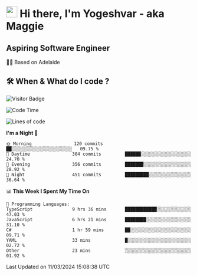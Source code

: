 <h1><img src="https://emojis.slackmojis.com/emojis/images/1531849430/4246/blob-sunglasses.gif?1531849430" width="30"/> Hi there, I'm Yogeshvar - aka Maggie</h1>

## Aspiring Software Engineer
🏂🏻  Based on Adelaide 

## 🛠 When & What do I code ?  

![Visitor Badge](https://visitor-badge.feriirawann.repl.co?username=yogeshvar&repo=yogeshvar&label=Visitors&style=plastic&color=%23457BFF&contentType=svg)

<!--START_SECTION:waka-->
![Code Time](http://img.shields.io/badge/Code%20Time-2%2C739%20hrs%2038%20mins-blue)

![Lines of code](https://img.shields.io/badge/From%20Hello%20World%20I%27ve%20Written-4.1%20million%20lines%20of%20code-blue)

**I'm a Night 🦉** 

```text
🌞 Morning                120 commits         ██░░░░░░░░░░░░░░░░░░░░░░░   09.75 % 
🌆 Daytime                304 commits         ██████░░░░░░░░░░░░░░░░░░░   24.70 % 
🌃 Evening                356 commits         ███████░░░░░░░░░░░░░░░░░░   28.92 % 
🌙 Night                  451 commits         █████████░░░░░░░░░░░░░░░░   36.64 % 
```


📊 **This Week I Spent My Time On** 

```text
💬 Programming Languages: 
TypeScript               9 hrs 36 mins       ████████████░░░░░░░░░░░░░   47.03 % 
JavaScript               6 hrs 21 mins       ████████░░░░░░░░░░░░░░░░░   31.10 % 
C#                       1 hr 59 mins        ██░░░░░░░░░░░░░░░░░░░░░░░   09.71 % 
YAML                     33 mins             █░░░░░░░░░░░░░░░░░░░░░░░░   02.72 % 
Other                    23 mins             ░░░░░░░░░░░░░░░░░░░░░░░░░   01.92 % 
```


 Last Updated on 11/03/2024 15:08:38 UTC
<!--END_SECTION:waka-->
